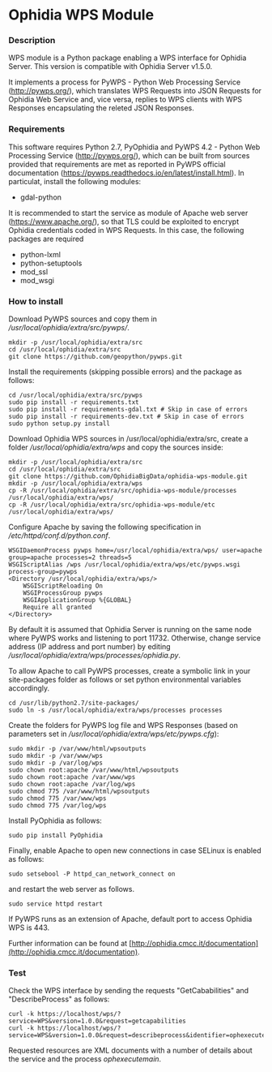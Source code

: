 # Ophidia WPS Module

### Description

WPS module is a Python package enabling a WPS interface for Ophidia Server. This version is compatible with Ophidia Server v1.5.0.

It implements a process for PyWPS - Python Web Processing Service (http://pywps.org/), which translates WPS Requests into JSON Requests for Ophidia Web Service and, vice versa, replies to WPS clients with WPS Responses encapsulating the releted JSON Responses.

### Requirements

This software requires Python 2.7, PyOphidia and PyWPS 4.2 - Python Web Processing Service (http://pywps.org/), which can be built from sources provided that requirements are met as reported in PyWPS official documentation (https://pywps.readthedocs.io/en/latest/install.html). In particulat, install the following modules:

- gdal-python

It is recommended to start the service as module of Apache web server (https://www.apache.org/), so that TLS could be exploited to encrypt Ophidia credentials coded in WPS Requests. In this case, the following packages are required

- python-lxml
- python-setuptools
- mod_ssl
- mod_wsgi

### How to install

Download PyWPS sources and copy them in */usr/local/ophidia/extra/src/pywps/*.

```
mkdir -p /usr/local/ophidia/extra/src
cd /usr/local/ophidia/extra/src
git clone https://github.com/geopython/pywps.git
```

Install the requirements (skipping possible errors) and the package as follows:

```
cd /usr/local/ophidia/extra/src/pywps
sudo pip install -r requirements.txt
sudo pip install -r requirements-gdal.txt # Skip in case of errors
sudo pip install -r requirements-dev.txt # Skip in case of errors
sudo python setup.py install
```

Download Ophidia WPS sources in /usr/local/ophidia/extra/src, create a folder */usr/local/ophidia/extra/wps* and copy the sources inside:

```
mkdir -p /usr/local/ophidia/extra/src
cd /usr/local/ophidia/extra/src
git clone https://github.com/OphidiaBigData/ophidia-wps-module.git
mkdir -p /usr/local/ophidia/extra/wps
cp -R /usr/local/ophidia/extra/src/ophidia-wps-module/processes /usr/local/ophidia/extra/wps/
cp -R /usr/local/ophidia/extra/src/ophidia-wps-module/etc /usr/local/ophidia/extra/wps/
```

Configure Apache by saving the following specification in */etc/httpd/conf.d/python.conf*.

	WSGIDaemonProcess pywps home=/usr/local/ophidia/extra/wps/ user=apache group=apache processes=2 threads=5
	WSGIScriptAlias /wps /usr/local/ophidia/extra/wps/etc/pywps.wsgi process-group=pywps
	<Directory /usr/local/ophidia/extra/wps/>
		WSGIScriptReloading On
		WSGIProcessGroup pywps
		WSGIApplicationGroup %{GLOBAL}
		Require all granted
	</Directory>

By default it is assumed that Ophidia Server is running on the same node where PyWPS works and listening to port 11732. Otherwise, change service address (IP address and port number) by editing */usr/local/ophidia/extra/wps/processes/ophidia.py*.

To allow Apache to call PyWPS processes, create a symbolic link in your site-packages folder as follows or set python environmental variables accordingly.

```
cd /usr/lib/python2.7/site-packages/
sudo ln -s /usr/local/ophidia/extra/wps/processes processes
```

Create the folders for PyWPS log file and WPS Responses (based on parameters set in */usr/local/ophidia/extra/wps/etc/pywps.cfg*):

```
sudo mkdir -p /var/www/html/wpsoutputs
sudo mkdir -p /var/www/wps
sudo mkdir -p /var/log/wps
sudo chown root:apache /var/www/html/wpsoutputs
sudo chown root:apache /var/www/wps
sudo chown root:apache /var/log/wps
sudo chmod 775 /var/www/html/wpsoutputs
sudo chmod 775 /var/www/wps
sudo chmod 775 /var/log/wps
```

Install PyOphidia as follows:

```
sudo pip install PyOphidia
```

Finally, enable Apache to open new connections in case SELinux is enabled as follows:

```
sudo setsebool -P httpd_can_network_connect on
```

and restart the web server as follows.

```
sudo service httpd restart
```

If PyWPS runs as an extension of Apache, default port to access Ophidia WPS is 443.

Further information can be found at [http://ophidia.cmcc.it/documentation](http://ophidia.cmcc.it/documentation).

### Test

Check the WPS interface by sending the requests "GetCababilities" and "DescribeProcess" as follows:

```
curl -k https://localhost/wps/?service=WPS&version=1.0.0&request=getcapabilities
curl -k https://localhost/wps/?service=WPS&version=1.0.0&request=describeprocess&identifier=ophexecutemain
```

Requested resources are XML documents with a number of details about the service and the process *ophexecutemain*.

